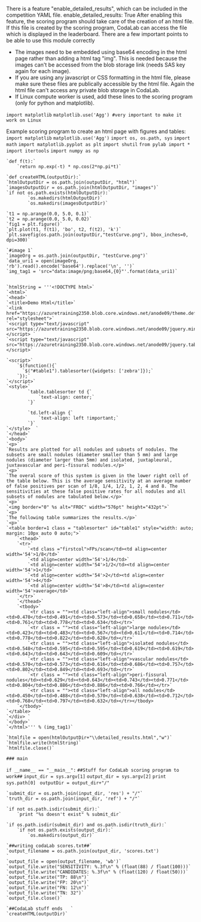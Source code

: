 There is a feature "enable_detailed_results", which can be included in the competition YAML file. 
enable_detailed_results: True
After enabling this feature, the scoring program should take care of the creation of an html file. If this file is created by the scoring program, CodaLab can access the file which is displayed in the leaderboard. There are a few important points to be able to use this module correctly
* The images need to be embedded using base64 encoding in the html page rather than adding a html tag "img". This is needed because the images can't be accessed from the blob storage link (needs SAS key again for each image). 
* If you are using any javascript or CSS formatting in the html file, please make sure these files are publically accessible by the html file. Again the html file can't access any private blob storage in CodaLab.
* If Linux compute worker is used, add these lines to the scoring program (only for python and matplotlib).

`import matplotlib`
`matplotlib.use('Agg') #very important to make it work on Linux`

Example scoring program to create an html page with figures and tables:
    `import matplotlib`
    `matplotlib.use('Agg')`
    `import os, os.path, sys`
    `import math`
    `import matplotlib.pyplot as plt`
    `import shutil`
    `from pylab import *`
    `import itertools`
    `import numpy as np`

    `def f(t):`
        `return np.exp(-t) * np.cos(2*np.pi*t)`

    `def createHTML(outputDir):`
	`htmlOutputDir = os.path.join(outputDir, "html")`
	`imagesOutputDir = os.path.join(htmlOutputDir, "images")`
	`if not os.path.exists(htmlOutputDir):`
			`os.makedirs(htmlOutputDir)`
			`os.makedirs(imagesOutputDir)`
			
 	`t1 = np.arange(0.0, 5.0, 0.1)`
	`t2 = np.arange(0.0, 5.0, 0.02)`
	`fig1 = plt.figure()`
	`plt.plot(t1, f(t1), 'bo', t2, f(t2), 'k')`
	`plt.savefig(os.path.join(outputDir,"testCurve.png"), bbox_inches=0, dpi=300)`
	
	`#image 1`
	`imageOrg = os.path.join(outputDir, "testCurve.png")`
	`data_uri1 = open(imageOrg, 'rb').read().encode('base64').replace('\n', '')`
	`img_tag1 = 'src="data:image/png;base64,{0}"'.format(data_uri1)`
	
			
	`htmlString = '''<!DOCTYPE html>`
	`<html>`
	`<head>`
    `<title>Demo Html</title>`
    `<link href="https://azuretraining2350.blob.core.windows.net/anode09/theme.default.css" rel="stylesheet">`
    `<script type="text/javascript" src="https://azuretraining2350.blob.core.windows.net/anode09/jquery.min.js">  </script> `
    `<script type="text/javascript" src="https://azuretraining2350.blob.core.windows.net/anode09/jquery.tablesorter.min.js"></script>`
     
    `<script>`
        `$(function(){`
          `$("#table1").tablesorter({widgets: ['zebra']});`
        `});`
    `</script>`
    `<style>`
			`table.tablesorter td {`
				`text-align: center;`
			`}`
			
			`td.left-align {`
				`text-align: left !important;`
			`}`
    `</style>  `
	`</head>`
	`<body>`
	`<p>`
	`Results are plotted for all nodules and subsets of nodules. The subsets are small nodules (diameter smaller than 5 mm) and large nodules (diameter larger than 5mm) and isolated, juxtapleural, juxtavascular and peri-fissural nodules.</p>`
	`<p>`
	`The overal score of this system is given in the lower right cell of the table below. This is the average sensitivity at an average number of false positives per scan of 1/8, 1/4, 1/2, 1, 2, 4 and 8. The sensitivities at these false positive rates for all nodules and all subsets of nodules are tabulated below.</p>`
	`<p>`
	`<img border="0" %s alt="FROC" width="576pt" height="432pt">`
	`<p>`
	`The following table summarizes the results.</p>`
	`<p>`
	`<table border=1 class = "tablesorter" id="table1" style="width: auto; margin: 10px auto 0 auto;">`
	    `<thead>`
	    `<tr>`
            `<td class ="firstcol">FPs/scan</td><td align=center width='54'>1/8</td>`
            `<td align=center width='54'>1/4</td>`
            `<td align=center width='54'>1/2</td><td align=center width='54'>1</td>`
            `<td align=center width='54'>2</td><td align=center width='54'>4</td>`
            `<td align=center width='54'>8</td><td align=center width='54'>average</td>`
        `</tr>`
        `</thead>`
        `<tbody>`
			`<tr class = ""><td class="left-align">small nodules</td><td>0.470</td><td>0.491</td><td>0.573</td><td>0.658</td><td>0.711</td><td>0.761</td><td>0.778</td><td>0.634</td></tr>`
			`<tr class = ""><td class="left-align">large nodules</td><td>0.423</td><td>0.483</td><td>0.567</td><td>0.611</td><td>0.714</td><td>0.778</td><td>0.822</td><td>0.628</td></tr>`
			`<tr class = ""><td class="left-align">isolated nodules</td><td>0.548</td><td>0.595</td><td>0.595</td><td>0.619</td><td>0.619</td><td>0.643</td><td>0.643</td><td>0.609</td></tr>`
			`<tr class = ""><td class="left-align">vascular nodules</td><td>0.570</td><td>0.573</td><td>0.616</td><td>0.686</td><td>0.757</td><td>0.802</td><td>0.849</td><td>0.693</td></tr>`
			`<tr class = ""><td class="left-align">peri-fissural nodules</td><td>0.629</td><td>0.643</td><td>0.743</td><td>0.771</td><td>0.804</td><td>0.886</td><td>0.886</td><td>0.766</td></tr>`
			`<tr class = ""><td class="left-align">all nodules</td><td>0.450</td><td>0.488</td><td>0.570</td><td>0.638</td><td>0.712</td><td>0.768</td><td>0.797</td><td>0.632</td></tr></tbody>        `
		`</tbody>`
	`</table>	`
	`</div>	`
	`</body>`
	`</html>''' % (img_tag1)`
		
	`htmlfile = open(htmlOutputDir+"\\detailed_results.html","w")`
	`htmlfile.write(htmlString)`
	`htmlfile.close()`
  
`### main `
  
`if __name__ == "__main__":`
	`##Stuff for CodaLab scoring program to work##`
	`input_dir = sys.argv[1]`
	`output_dir = sys.argv[2]`
	`print sys.path[0] `
	`outputDir = output_dir+"/"`
	
	`submit_dir = os.path.join(input_dir, 'res') + "/"`
	`truth_dir = os.path.join(input_dir, 'ref') + "/"`
	
	`if not os.path.isdir(submit_dir):`
		`print "%s doesn't exist" % submit_dir`

	`if os.path.isdir(submit_dir) and os.path.isdir(truth_dir):`
		`if not os.path.exists(output_dir):`
			`os.makedirs(output_dir)`
			
	`##writing codaLab scores.txt##`
	`output_filename = os.path.join(output_dir, 'scores.txt')              `
	`output_file = open(output_filename, 'wb')`
	`output_file.write("SENSITIVITY: %.3f\n" % (float(88) / float(100)))`
	`output_file.write("CANDIDATES: %.3f\n" % (float(120) / float(50)))`
	`output_file.write("TP: 88\n")`
	`output_file.write("FP: 20\n")`
	`output_file.write("FN: 12\n")`
	`output_file.write("TN: 32")`
	`output_file.close()`
	
	`##CodaLab stuff ends	`
	`createHTML(outputDir)`



